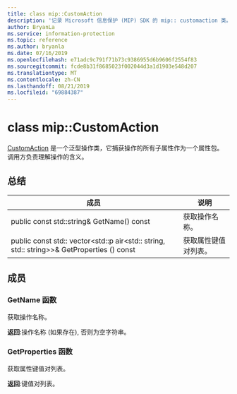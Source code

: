 ```yaml
---
title: class mip::CustomAction
description: '记录 Microsoft 信息保护 (MIP) SDK 的 mip:: customaction 类。'
author: BryanLa
ms.service: information-protection
ms.topic: reference
ms.author: bryanla
ms.date: 07/16/2019
ms.openlocfilehash: e71adc9c791f71b73c9386955d6b9606f2554f83
ms.sourcegitcommit: fcde8b31f8685023f002044d3a1d1903e548d207
ms.translationtype: MT
ms.contentlocale: zh-CN
ms.lasthandoff: 08/21/2019
ms.locfileid: "69884387"
---
```

# <a name="class-mipcustomaction"></a>class mip::CustomAction 
[CustomAction](class_mip_customaction.md) 是一个泛型操作类，它捕获操作的所有子属性作为一个属性包。 调用方负责理解操作的含义。
  
## <a name="summary"></a>总结
 成员                        | 说明                                
--------------------------------|---------------------------------------------
public const std::string& GetName() const  |  获取操作名称。
public const std:: vector\<std::p air\<std:: string, std:: string\>\>& GetProperties () const  |  获取属性键值对列表。
  
## <a name="members"></a>成员
  
### <a name="getname-function"></a>GetName 函数
获取操作名称。

  
**返回**:操作名称 (如果存在), 否则为空字符串。
  
### <a name="getproperties-function"></a>GetProperties 函数
获取属性键值对列表。

  
**返回**:键值对列表。